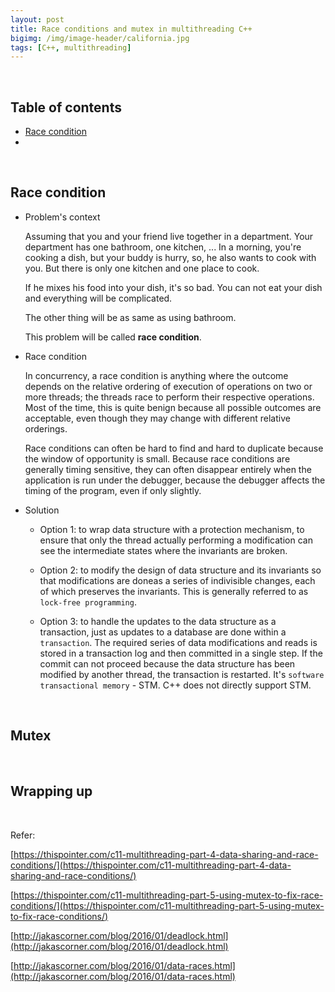 ```yaml
---
layout: post
title: Race conditions and mutex in multithreading C++
bigimg: /img/image-header/california.jpg
tags: [C++, multithreading]
---
```




<br>

## Table of contents
- [Race condition](#race-condition)
- 


<br>

## Race condition
- Problem's context

    Assuming that you and your friend live together in a department. Your department has one bathroom, one kitchen, ... In a morning, you're cooking a dish, but your buddy is hurry, so, he also wants to cook with you. But there is only one kitchen and one place to cook.

    If he mixes his food into your dish, it's so bad. You can not eat your dish and everything will be complicated.

    The other thing will be as same as using bathroom.

    This problem will be called **race condition**.

- Race condition

    In concurrency, a race condition is anything where the outcome depends on the relative ordering of execution of operations on two or more threads; the threads race to perform their respective operations. Most of the time, this is quite benign because all possible outcomes are acceptable, even though they may change with different relative orderings.

    Race conditions can often be hard to find and hard to duplicate because the window of opportunity is small. Because race conditions are generally timing sensitive, they can often disappear entirely when the application is run under the debugger, because the debugger affects the timing of the program, even if only slightly.

- Solution

    - Option 1: to wrap data structure with a protection mechanism, to ensure that only the thread actually performing a modification can see the intermediate states where the invariants are broken.

    - Option 2: to modify the design of data structure and its invariants so that modifications are doneas a series of indivisible changes, each of which preserves the invariants. This is generally referred to as ```lock-free programming```.

    - Option 3: to handle the updates to the data structure as a transaction, just as updates to a database are done within a ```transaction```. The required series of data modifications and reads is stored in a transaction log and then committed in a single step. If the commit can not proceed because the data structure has been modified by another thread, the transaction is restarted. It's ```software transactional memory``` - STM. C++ does not directly support STM.

<br>

## Mutex




<br>

## Wrapping up





<br>


Refer:

[https://thispointer.com/c11-multithreading-part-4-data-sharing-and-race-conditions/](https://thispointer.com/c11-multithreading-part-4-data-sharing-and-race-conditions/)

[https://thispointer.com/c11-multithreading-part-5-using-mutex-to-fix-race-conditions/](https://thispointer.com/c11-multithreading-part-5-using-mutex-to-fix-race-conditions/)

[http://jakascorner.com/blog/2016/01/deadlock.html](http://jakascorner.com/blog/2016/01/deadlock.html)

[http://jakascorner.com/blog/2016/01/data-races.html](http://jakascorner.com/blog/2016/01/data-races.html)